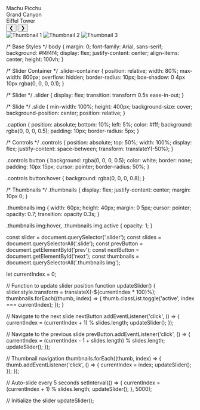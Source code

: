<!DOCTYPE html>
<html lang="en">
<head>
  <meta charset="UTF-8">
  <meta name="viewport" content="width=device-width, initial-scale=1.0">
  <title>Image Slider</title>
  <link rel="stylesheet" href="styles.css">
</head>
<body>
  <div class="slider-container">
    <div class="slider">
      <div class="slide" style="background-image: url('![machu picchu](https://github.com/user-attachments/assets/e3665598-1fc4-4f23-a63e-f2814cb4a541)
');">
        <div class="caption">Machu Picchu</div>
      </div>
      <div class="slide" style="background-image: url('image2.jpg');">
        <div class="caption">Grand Canyon</div>
      </div>
      <div class="slide" style="background-image: url('image3.jpg');">
        <div class="caption">Eiffel Tower</div>
      </div>
    </div>
    <div class="controls">
      <button id="prev">❮</button>
      <button id="next">❯</button>
    </div>
    <div class="thumbnails">
      <img src="![machu picchu](https://github.com/user-attachments/assets/e7e46030-663c-4aaa-91a9-4f95bfd3d4f9)
" data-index="0" alt="Thumbnail 1">
      <img src="image2.jpg" data-index="1" alt="Thumbnail 2">
      <img src="image3.jpg" data-index="2" alt="Thumbnail 3">
    </div>
  </div>
  <script src="script.js"></script>
</body>
</html>


/* Base Styles */
body {
  margin: 0;
  font-family: Arial, sans-serif;
  background: #f4f4f4;
  display: flex;
  justify-content: center;
  align-items: center;
  height: 100vh;
}

/* Slider Container */
.slider-container {
  position: relative;
  width: 80%;
  max-width: 800px;
  overflow: hidden;
  border-radius: 10px;
  box-shadow: 0 4px 10px rgba(0, 0, 0, 0.1);
}

/* Slider */
.slider {
  display: flex;
  transition: transform 0.5s ease-in-out;
}

/* Slide */
.slide {
  min-width: 100%;
  height: 400px;
  background-size: cover;
  background-position: center;
  position: relative;
}

.caption {
  position: absolute;
  bottom: 10%;
  left: 5%;
  color: #fff;
  background: rgba(0, 0, 0, 0.5);
  padding: 10px;
  border-radius: 5px;
}

/* Controls */
.controls {
  position: absolute;
  top: 50%;
  width: 100%;
  display: flex;
  justify-content: space-between;
  transform: translateY(-50%);
}

.controls button {
  background: rgba(0, 0, 0, 0.5);
  color: white;
  border: none;
  padding: 10px 15px;
  cursor: pointer;
  border-radius: 50%;
}

.controls button:hover {
  background: rgba(0, 0, 0, 0.8);
}

/* Thumbnails */
.thumbnails {
  display: flex;
  justify-content: center;
  margin: 10px 0;
}

.thumbnails img {
  width: 60px;
  height: 40px;
  margin: 0 5px;
  cursor: pointer;
  opacity: 0.7;
  transition: opacity 0.3s;
}

.thumbnails img:hover,
.thumbnails img.active {
  opacity: 1;
}


const slider = document.querySelector('.slider');
const slides = document.querySelectorAll('.slide');
const prevButton = document.getElementById('prev');
const nextButton = document.getElementById('next');
const thumbnails = document.querySelectorAll('.thumbnails img');

let currentIndex = 0;

// Function to update slider position
function updateSlider() {
  slider.style.transform = translateX(-${currentIndex * 100}%);
  thumbnails.forEach((thumb, index) => {
    thumb.classList.toggle('active', index === currentIndex);
  });
}

// Navigate to the next slide
nextButton.addEventListener('click', () => {
  currentIndex = (currentIndex + 1) % slides.length;
  updateSlider();
});

// Navigate to the previous slide
prevButton.addEventListener('click', () => {
  currentIndex = (currentIndex - 1 + slides.length) % slides.length;
  updateSlider();
});

// Thumbnail navigation
thumbnails.forEach((thumb, index) => {
  thumb.addEventListener('click', () => {
    currentIndex = index;
    updateSlider();
  });
});

// Auto-slide every 5 seconds
setInterval(() => {
  currentIndex = (currentIndex + 1) % slides.length;
  updateSlider();
}, 5000);

// Initialize the slider
updateSlider();
